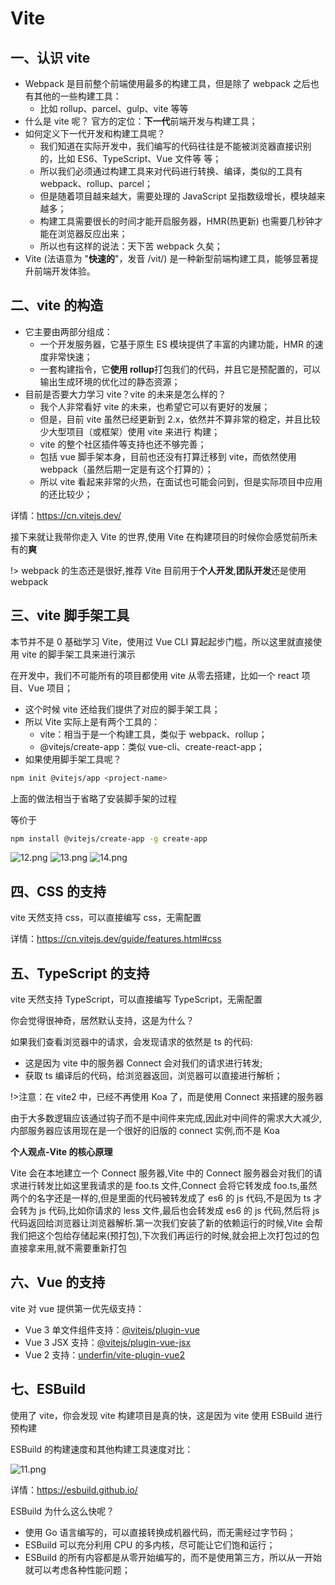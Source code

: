 # Vite

## 一、认识 vite

- Webpack 是目前整个前端使用最多的构建工具，但是除了 webpack 之后也有其他的一些构建工具：
  - 比如 rollup、parcel、gulp、vite 等等
- 什么是 vite 呢？ 官方的定位：**下一代**前端开发与构建工具；
- 如何定义下一代开发和构建工具呢？
  - 我们知道在实际开发中，我们编写的代码往往是不能被浏览器直接识别的，比如 ES6、TypeScript、Vue 文件等
    等；
  - 所以我们必须通过构建工具来对代码进行转换、编译，类似的工具有 webpack、rollup、parcel；
  - 但是随着项目越来越大，需要处理的 JavaScript 呈指数级增长，模块越来越多；
  - 构建工具需要很长的时间才能开启服务器，HMR(热更新) 也需要几秒钟才能在浏览器反应出来；
  - 所以也有这样的说法：天下苦 webpack 久矣；
- Vite (法语意为 "**快速的**"，发音 /vit/) 是一种新型前端构建工具，能够显著提升前端开发体验。

## 二、vite 的构造

- 它主要由两部分组成：
  - 一个开发服务器，它基于原生 ES 模块提供了丰富的内建功能，HMR 的速度非常快速；
  - 一套构建指令，它**使用 rollup**打包我们的代码，并且它是预配置的，可以输出生成环境的优化过的静态资源；
- 目前是否要大力学习 vite？vite 的未来是怎么样的？
  - 我个人非常看好 vite 的未来，也希望它可以有更好的发展；
  - 但是，目前 vite 虽然已经更新到 2.x，依然并不算非常的稳定，并且比较少大型项目（或框架）使用 vite 来进行
    构建；
  - vite 的整个社区插件等支持也还不够完善；
  - 包括 vue 脚手架本身，目前也还没有打算迁移到 vite，而依然使用 webpack（虽然后期一定是有这个打算的）；
  - 所以 vite 看起来非常的火热，在面试也可能会问到，但是实际项目中应用的还比较少；

详情：https://cn.vitejs.dev/

接下来就让我带你走入 Vite 的世界,使用 Vite 在构建项目的时候你会感觉前所未有的**爽**

!> webpack 的生态还是很好,推荐 Vite 目前用于**个人开发**,**团队开发**还是使用 webpack

## 三、vite 脚手架工具

本节并不是 0 基础学习 Vite，使用过 Vue CLI 算起起步门槛，所以这里就直接使用 vite 的脚手架工具来进行演示

在开发中，我们不可能所有的项目都使用 vite 从零去搭建，比如一个 react 项目、Vue 项目；

- 这个时候 vite 还给我们提供了对应的脚手架工具；
- 所以 Vite 实际上是有两个工具的：
  - vite：相当于是一个构建工具，类似于 webpack、rollup；
  - @vitejs/create-app：类似 vue-cli、create-react-app；
- 如果使用脚手架工具呢？

```sh
npm init @vitejs/app <project-name>
```

上面的做法相当于省略了安装脚手架的过程

等价于

```sh
npm install @vitejs/create-app -g create-app
```

![12.png](https://img11.360buyimg.com/ddimg/jfs/t1/178292/33/18532/45265/61122c4eE44152a5c/7a4ab4b21616c9ff.png)
![13.png](https://img12.360buyimg.com/ddimg/jfs/t1/193245/39/17759/87443/61122c4eEaaab326a/46b724d8830e59c2.png)
![14.png](https://img11.360buyimg.com/ddimg/jfs/t1/182334/32/18487/48025/61122c4fE7a25fa3c/03648a1429ce213c.png)

## 四、CSS 的支持

vite 天然支持 css，可以直接编写 css，无需配置

详情：https://cn.vitejs.dev/guide/features.html#css

## 五、TypeScript 的支持

vite 天然支持 TypeScript，可以直接编写 TypeScript，无需配置

你会觉得很神奇，居然默认支持，这是为什么？

如果我们查看浏览器中的请求，会发现请求的依然是 ts 的代码:

- 这是因为 vite 中的服务器 Connect 会对我们的请求进行转发;
- 获取 ts 编译后的代码，给浏览器返回，浏览器可以直接进行解析；

!>注意：在 vite2 中，已经不再使用 Koa 了，而是使用 Connect 来搭建的服务器

由于大多数逻辑应该通过钩子而不是中间件来完成,因此对中间件的需求大大减少,内部服务器应该用现在是一个很好的旧版的 connect 实例,而不是 Koa

**个人观点-Vite 的核心原理**

Vite 会在本地建立一个 Connect 服务器,Vite 中的 Connect 服务器会对我们的请求进行转发比如这里我请求的是 foo.ts 文件,Connect 会将它转发成 foo.ts,虽然两个的名字还是一样的,但是里面的代码被转发成了 es6 的 js 代码,不是因为 ts 才会转为 js 代码,比如你请求的 less 文件,最后也会转发成 es6 的 js 代码,然后将 js 代码返回给浏览器让浏览器解析.第一次我们安装了新的依赖运行的时候,Vite 会帮我们把这个包给存储起来(预打包),下次我们再运行的时候,就会把上次打包过的包直接拿来用,就不需要重新打包

## 六、Vue 的支持

vite 对 vue 提供第一优先级支持：

- Vue 3 单文件组件支持：[@vitejs/plugin-vue](https://github.com/vitejs/vite/tree/main/packages/plugin-vue)
- Vue 3 JSX 支持：[@vitejs/plugin-vue-jsx](https://github.com/vitejs/vite/tree/main/packages/plugin-vue-jsx)
- Vue 2 支持：[underfin/vite-plugin-vue2](https://github.com/underfin/vite-plugin-vue2)

## 七、ESBuild

使用了 vite，你会发现 vite 构建项目是真的快，这是因为 vite 使用 ESBuild 进行预构建

ESBuild 的构建速度和其他构建工具速度对比：

![11.png](https://img10.360buyimg.com/ddimg/jfs/t1/203347/36/673/32594/61122c4eE62947cdf/b5e8b8e7244c4dde.png)

详情：https://esbuild.github.io/

ESBuild 为什么这么快呢？

- 使用 Go 语言编写的，可以直接转换成机器代码，而无需经过字节码；
- ESBuild 可以充分利用 CPU 的多内核，尽可能让它们饱和运行；
- ESBuild 的所有内容都是从零开始编写的，而不是使用第三方，所以从一开始就可以考虑各种性能问题；
